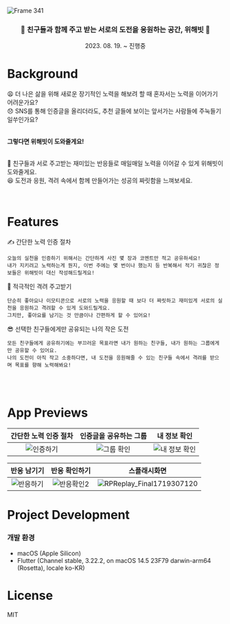 ![Frame 341](https://github.com/cau-bootcamp/wehavit/assets/39216546/e0ea1545-b810-48c8-bf31-37687d3f5e61)

<h3 align="center"> 🎉 친구들과 함께 주고 받는 서로의 도전을 응원하는 공간, 위해빗 👏 </h3>
<div align="center"> 2023. 08. 19. ~ 진행중 </div>

# Background
😩 더 나은 삶을 위해 새로운 장기적인 노력을 해보려 할 때 혼자서는 노력을 이어가기 어려운가요? <br>
😞 SNS를 통해 인증글을 올리더라도, 추천 글들에 보이는 앞서가는 사람들에 주눅들기 일쑤인가요?
<br><br>

**그렇다면 위해빗이 도와줄게요!**
<br><br>

🎉 친구들과 서로 주고받는 재미있는 반응들로 매일매일 노력을 이어갈 수 있게 위해빗이 도와줄게요.  <br>
😆 도전과 응원, 격려 속에서 함께 만들어가는 성공의 짜릿함을 느껴보세요.
 <br>
 
 <br>
 
# Features
✍️ 간단한 노력 인증 절차
    
    오늘의 실천을 인증하기 위해서는 간단하게 사진 몇 장과 코멘트만 적고 공유하세요!
    내가 지키려고 노력하는게 뭔지, 이번 주에는 몇 번이나 했는지 등 반복해서 적기 귀찮은 정보들은 위해빗이 대신 작성해드릴게요!
    
📣 적극적인 격려 주고받기
    
    단순히 좋아요나 이모티콘으로 서로의 노력을 응원할 때 보다 더 짜릿하고 재미있게 서로의 실천을 응원하고 격려할 수 있게 도와드릴게요.
    그치만, 좋아요를 남기는 것 만큼이나 간편하게 할 수 있어요!
    
😎 선택한 친구들에게만 공유되는 나의 작은 도전
    
    모든 친구들에게 공유하기에는 부끄러운 목표라면 내가 원하는 친구들, 내가 원하는 그룹에게만 공유할 수 있어요.
    나의 도전이 아직 작고 소중하다면, 내 도전을 응원해줄 수 있는 친구들 속에서 격려를 받으며 목표를 향해 노력해봐요!
<br>

<br>

# App Previews

|간단한 노력 인증 절차|인증글을 공유하는 그룹|내 정보 확인|
|:-:|:-:|:-:|
|![인증하기](https://github.com/cau-bootcamp/wehavit/assets/39216546/bc4a8286-ecfd-49b4-b7f6-74f4467a481a)|![그룹 확인](https://github.com/cau-bootcamp/wehavit/assets/39216546/e75fbdd6-8f74-4d82-a14a-7d42dfa5b28d)|![내 정보 확인](https://github.com/cau-bootcamp/wehavit/assets/39216546/5dbaeed5-4522-4c14-aa0c-c1ed9a9b82ac)|


|반응 남기기|반응 확인하기|스플래시화면|
|:-:|:-:|:-:|
|![반응하기](https://github.com/cau-bootcamp/wehavit/assets/39216546/88241d1c-a2b9-47e5-9fb6-bba3459fac0f)|![반응확인2](https://github.com/cau-bootcamp/wehavit/assets/39216546/597a4e47-09ca-4b4c-9cb5-1d83f4be5b4c)|![RPReplay_Final1719307120](https://github.com/cau-bootcamp/wehavit/assets/39216546/ea919153-d5e6-4867-85e9-21badaa2bfe5)|



# Project Development
### 개발 환경

- macOS (Apple Silicon)
- Flutter (Channel stable, 3.22.2, on macOS 14.5 23F79 darwin-arm64 (Rosetta), locale ko-KR)


# License

MIT
